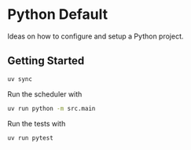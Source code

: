 # Python Default

Ideas on how to configure and setup a Python project.

## Getting Started

```sh
uv sync
```


Run the scheduler with

```sh
uv run python -m src.main
```

Run the tests with

```sh
uv run pytest
```